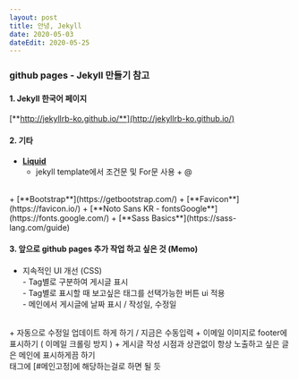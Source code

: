 ```yaml
---
layout: post
title: 안녕, Jekyll
date: 2020-05-03
dateEdit: 2020-05-25
---
```


### github pages - Jekyll 만들기 참고

#### 1. Jekyll 한국어 페이지
[**http://jekyllrb-ko.github.io/**](http://jekyllrb-ko.github.io/)  

#### 2. 기타
+ [**Liquid**](https://shopify.github.io/liquid/)  
    - jekyll template에서 조건문 및 For문 사용 + @  
<br>
+ [**Bootstrap**](https://getbootstrap.com/)  
+ [**Favicon**](https://favicon.io/)  
+ [**Noto Sans KR - fontsGoogle**](https://fonts.google.com/)  
+ [**Sass Basics**](https://sass-lang.com/guide)  

#### 3. 앞으로 github pages 추가 작업 하고 싶은 것 (Memo)
+ 지속적인 UI 개선 (CSS)
<br>- Tag별로 구분하여 게시글 표시
<br>- Tag별로 표시할 때 보고싶은 태그를 선택가능한 버튼 ui 적용
<br>- 메인에서 게시글에 날짜 표시 / 작성일, 수정일  
<br>
+ 자동으로 수정일 업데이트 하게 하기 / 지금은 수동입력
+ 이메일 이미지로 footer에 표시하기 ( 이메일 크롤링 방지 )
+ 게시글 작성 시점과 상관없이 항상 노출하고 싶은 글은 메인에 표시하게끔 하기
<br>태그에 [#메인고정]에 해당하는걸로 하면 될 듯